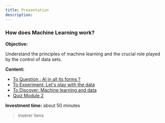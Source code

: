 ```yaml
---
title: Presentation
description:
---
```

### How does Machine Learning work?

**Objective:**

Understand the principles of machine learning and the crucial role played by the control of data sets.

**Content:**

*   [To Question : AI in all its forms ?]()
*   [To Experiment: Let's play with the data]()
*   [To Discover: Machine learning and data]()
*   [Quiz Module 2]()

**Investment time:** about 50 minutes

> insérer liens

